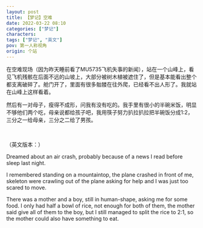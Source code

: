 ```yaml
---
layout: post
title: 【梦记】空难
date: 2022-03-22 08:10
categories: ["梦记"]
characters: 
tags: ["梦记", "英文"]
pov: 第一人称视角
origin: 个站
---
```


在空难现场（因为昨天睡前看了MU5735飞机失事的新闻），站在一个山峰上，看见飞机残骸在后面不远的山坡上，大部分被树木植被遮住了，但是基本能看出整个都支离破碎了。舱门开了，里面有很多骷髅在往外爬，已经看不出人形了。我就站在山峰上这样看着。

然后有一对母子，瘦得不成形，问我有没有吃的。我手里有很小的半碗米饭，明显不够他们两个吃，母亲说都给孩子吧，我用筷子努力扒拉扒拉把半碗饭分成1:2，三分之一给母亲，三分之二给了男孩。

<br>

（英文版本：）

Dreamed about an air crash, probably because of a news I read before sleep last night.

I remembered standing on a mountaintop, the plane crashed in front of me, skeleton were crawling out of the plane asking for help and I was just too scared to move.

There was a mother and a boy, still in human-shape, asking me for some food. I only had half a bowl of rice, not enough for both of them, the mother said give all of them to the boy, but I still managed to split the rice to 2:1, so the mother could also have something to eat.
